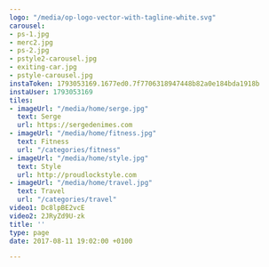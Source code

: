 ```yaml
---
logo: "/media/op-logo-vector-with-tagline-white.svg"
carousel:
- ps-1.jpg
- merc2.jpg
- ps-2.jpg
- pstyle2-carousel.jpg
- exiting-car.jpg
- pstyle-carousel.jpg
instaToken: 1793053169.1677ed0.7f7706318947448b82a0e184bda1918b
instaUser: 1793053169
tiles:
- imageUrl: "/media/home/serge.jpg"
  text: Serge
  url: https://sergedenimes.com
- imageUrl: "/media/home/fitness.jpg"
  text: Fitness
  url: "/categories/fitness"
- imageUrl: "/media/home/style.jpg"
  text: Style
  url: http://proudlockstyle.com
- imageUrl: "/media/home/travel.jpg"
  text: Travel
  url: "/categories/travel"
video1: Dc8lpBE2vcE
video2: 2JRyZd9U-zk
title: ''
type: page
date: 2017-08-11 19:02:00 +0100

---
```

